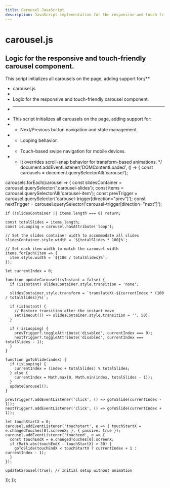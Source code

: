 ```yaml
---
title: Carousel JavaScript
description: JavaScript implementation for the responsive and touch-friendly carousel component.
---
```


# carousel.js

Logic for the responsive and touch-friendly carousel component.
------------------------------------------------------------------------------

This script initializes all carousels on the page, adding support for:/**
 * carousel.js
 *
 * Logic for the responsive and touch-friendly carousel component.
 * ------------------------------------------------------------------------------
 * This script initializes all carousels on the page, adding support for:
 * - Next/Previous button navigation and state management.
 * - Looping behavior.
 * - Touch-based swipe navigation for mobile devices.
 * - It overrides scroll-snap behavior for transform-based animations.
 */
document.addEventListener('DOMContentLoaded', () => {
  const carousels = document.querySelectorAll('carousel');

  carousels.forEach(carousel => {
    const slidesContainer = carousel.querySelector('.carousel-slides');
    const items = carousel.querySelectorAll('carousel-item');
    const prevTrigger = carousel.querySelector('carousel-trigger[direction="prev"]');
    const nextTrigger = carousel.querySelector('carousel-trigger[direction="next"]');

    if (!slidesContainer || items.length === 0) return;

    const totalSlides = items.length;
    const isLooping = carousel.hasAttribute('loop');

    // Set the slides container width to accommodate all slides
    slidesContainer.style.width = `${totalSlides * 100}%`;

    // Set each item width to match the carousel width
    items.forEach(item => {
      item.style.width = `${100 / totalSlides}%`;
    });

    let currentIndex = 0;

    function updateCarousel(isInstant = false) {
      if (isInstant) slidesContainer.style.transition = 'none';

      slidesContainer.style.transform = `translateX(-${currentIndex * (100 / totalSlides)}%)`;

      if (isInstant) {
        // Restore transition after the instant move
        setTimeout(() => slidesContainer.style.transition = '', 50);
      }

      if (!isLooping) {
        prevTrigger?.toggleAttribute('disabled', currentIndex === 0);
        nextTrigger?.toggleAttribute('disabled', currentIndex === totalSlides - 1);
      }
    }

    function goToSlide(index) {
      if (isLooping) {
        currentIndex = (index + totalSlides) % totalSlides;
      } else {
        currentIndex = Math.max(0, Math.min(index, totalSlides - 1));
      }
      updateCarousel();
    }

    prevTrigger?.addEventListener('click', () => goToSlide(currentIndex - 1));
    nextTrigger?.addEventListener('click', () => goToSlide(currentIndex + 1));

    let touchStartX = 0;
    carousel.addEventListener('touchstart', e => { touchStartX = e.changedTouches[0].screenX; }, { passive: true });
    carousel.addEventListener('touchend', e => {
      const touchEndX = e.changedTouches[0].screenX;
      if (Math.abs(touchEndX - touchStartX) > 50) {
        goToSlide(touchEndX < touchStartX ? currentIndex + 1 : currentIndex - 1);
      }
    });

    updateCarousel(true); // Initial setup without animation
  });
});